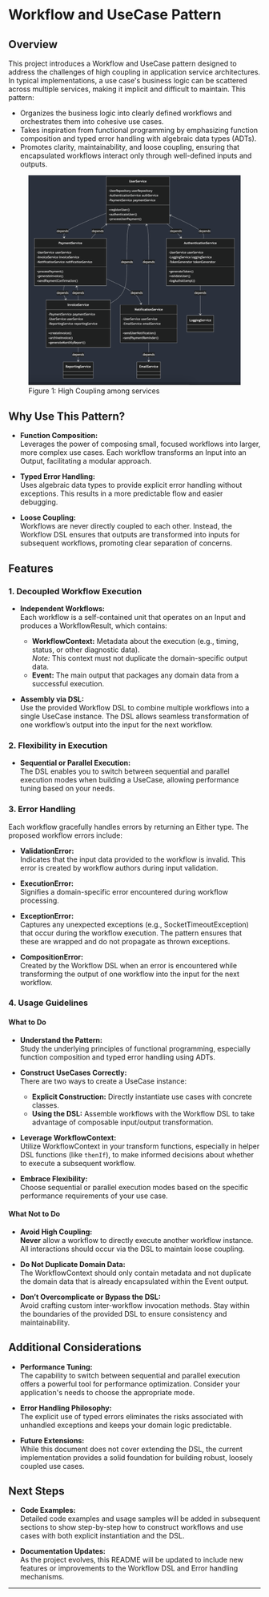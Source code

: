 # Workflow and UseCase Pattern

## Overview

This project introduces a Workflow and UseCase pattern designed to address the challenges of high coupling in application service architectures. In typical implementations, a use case's business logic can be scattered across multiple services, making it implicit and difficult to maintain. This pattern:

- Organizes the business logic into clearly defined workflows and orchestrates them into cohesive use cases.
- Takes inspiration from functional programming by emphasizing function composition and typed error handling with algebraic data types (ADTs).
- Promotes clarity, maintainability, and loose coupling, ensuring that encapsulated workflows interact only through well-defined inputs and outputs.


<figure>
  <img src="assets/high-coupling.png" alt="High Coupling Diagram">
  <figcaption>Figure 1: High Coupling among services</figcaption>
</figure>

## Why Use This Pattern?

- **Function Composition:**  
  Leverages the power of composing small, focused workflows into larger, more complex use cases. Each workflow transforms an Input into an Output, facilitating a modular approach.

- **Typed Error Handling:**  
  Uses algebraic data types to provide explicit error handling without exceptions. This results in a more predictable flow and easier debugging.

- **Loose Coupling:**  
  Workflows are never directly coupled to each other. Instead, the Workflow DSL ensures that outputs are transformed into inputs for subsequent workflows, promoting clear separation of concerns.

## Features

### 1. Decoupled Workflow Execution

- **Independent Workflows:**  
  Each workflow is a self-contained unit that operates on an Input and produces a WorkflowResult, which contains:
  - **WorkflowContext:** Metadata about the execution (e.g., timing, status, or other diagnostic data).  
    _Note:_ This context must not duplicate the domain-specific output data.
  - **Event:** The main output that packages any domain data from a successful execution.

- **Assembly via DSL:**  
  Use the provided Workflow DSL to combine multiple workflows into a single UseCase instance. The DSL allows seamless transformation of one workflow’s output into the input for the next workflow.

### 2. Flexibility in Execution

- **Sequential or Parallel Execution:**  
  The DSL enables you to switch between sequential and parallel execution modes when building a UseCase, allowing performance tuning based on your needs.

### 3. Error Handling

Each workflow gracefully handles errors by returning an Either type. The proposed workflow errors include:

- **ValidationError:**  
  Indicates that the input data provided to the workflow is invalid. This error is created by workflow authors during input validation.

- **ExecutionError:**  
  Signifies a domain-specific error encountered during workflow processing.

- **ExceptionError:**  
  Captures any unexpected exceptions (e.g., SocketTimeoutException) that occur during the workflow execution. The pattern ensures that these are wrapped and do not propagate as thrown exceptions.

- **CompositionError:**  
  Created by the Workflow DSL when an error is encountered while transforming the output of one workflow into the input for the next workflow.

### 4. Usage Guidelines

#### What to Do

- **Understand the Pattern:**  
  Study the underlying principles of functional programming, especially function composition and typed error handling using ADTs.

- **Construct UseCases Correctly:**  
  There are two ways to create a UseCase instance:
  - **Explicit Construction:** Directly instantiate use cases with concrete classes.
  - **Using the DSL:** Assemble workflows with the Workflow DSL to take advantage of composable input/output transformation.

- **Leverage WorkflowContext:**  
  Utilize WorkflowContext in your transform functions, especially in helper DSL functions (like `thenIf`), to make informed decisions about whether to execute a subsequent workflow.

- **Embrace Flexibility:**  
  Choose sequential or parallel execution modes based on the specific performance requirements of your use case.

#### What Not to Do

- **Avoid High Coupling:**  
  **Never** allow a workflow to directly execute another workflow instance. All interactions should occur via the DSL to maintain loose coupling.

- **Do Not Duplicate Domain Data:**  
  The WorkflowContext should only contain metadata and not duplicate the domain data that is already encapsulated within the Event output.

- **Don’t Overcomplicate or Bypass the DSL:**  
  Avoid crafting custom inter-workflow invocation methods. Stay within the boundaries of the provided DSL to ensure consistency and maintainability.

## Additional Considerations

- **Performance Tuning:**  
  The capability to switch between sequential and parallel execution offers a powerful tool for performance optimization. Consider your application's needs to choose the appropriate mode.

- **Error Handling Philosophy:**  
  The explicit use of typed errors eliminates the risks associated with unhandled exceptions and keeps your domain logic predictable.

- **Future Extensions:**  
  While this document does not cover extending the DSL, the current implementation provides a solid foundation for building robust, loosely coupled use cases.

## Next Steps

- **Code Examples:**  
  Detailed code examples and usage samples will be added in subsequent sections to show step-by-step how to construct workflows and use cases with both explicit instantiation and the DSL.

- **Documentation Updates:**  
  As the project evolves, this README will be updated to include new features or improvements to the Workflow DSL and Error handling mechanisms.

---
